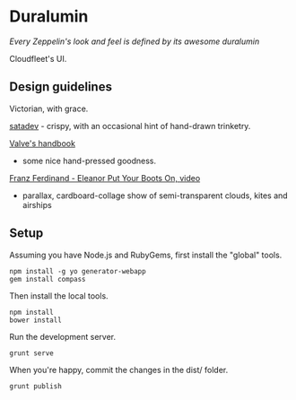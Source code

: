 Duralumin
=========
*Every Zeppelin's look and feel is defined by its awesome duralumin*

Cloudfleet's UI.

Design guidelines
-----------------
Victorian, with grace.

[satadev](http://www.satadev.com/about/) - crispy, with an occasional hint of
hand-drawn trinketry.

[Valve's handbook](http://media.steampowered.com/apps/valve/Valve_Handbook_LowRes.pdf)
- some nice hand-pressed goodness.

[Franz Ferdinand - Eleanor Put Your Boots On, video](http://www.youtube.com/watch?v=mdQHdSfSRKw)
- parallax, cardboard-collage show of semi-transparent
clouds, kites and airships

Setup
-----
Assuming you have Node.js and RubyGems, first install the "global" tools.

    npm install -g yo generator-webapp
    gem install compass

Then install the local tools.

    npm install
    bower install

Run the development server.

    grunt serve

When you're happy, commit the changes in the dist/ folder.

    grunt publish
